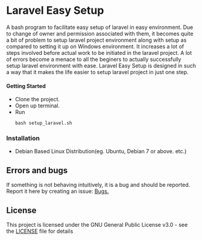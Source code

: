 Laravel Easy Setup
=============


A bash program to facilitate easy setup of laravel in easy environment. Due to change of owner and permission associated with them, it becomes quite a bit of problem to setup laravel project environment along with setup as compared to setting it up on Windows environment. It increases a lot of steps involved before actual work to be initiated in the laravel project. A lot of errors become a menace to all the beginers to actually successfully setup laravel environment with ease.
Laravel Easy Setup is designed in such a way that it makes the life easier to setup laravel project in just one step.

#### Getting Started

 - Clone the project.
 - Open up terminal.
 - Run
 	```
	bash setup_laravel.sh 	
	```   	
### Installation

 - Debian Based Linux Distribution(eg. Ubuntu, Debian 7 or above. etc.)

## Errors and bugs

If something is not behaving intuitively, it is a bug and should be reported.
Report it here by creating an issue: [Bugs.](https://github.com/datamade/your-repo-here/issues)

## License

This project is licensed under the GNU General Public License v3.0 - see the [LICENSE](LICENSE) file for details
      
